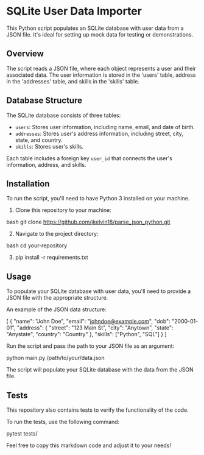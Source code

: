 # SQLite User Data Importer

This Python script populates an SQLite database with user data from a JSON file. It's ideal for setting up mock data for testing or demonstrations.

## Overview

The script reads a JSON file, where each object represents a user and their associated data. The user information is stored in the 'users' table, address in the 'addresses' table, and skills in the 'skills' table.

## Database Structure

The SQLite database consists of three tables:

- `users`: Stores user information, including name, email, and date of birth.
- `addresses`: Stores user's address information, including street, city, state, and country.
- `skills`: Stores user's skills.

Each table includes a foreign key `user_id` that connects the user's information, address, and skills.

## Installation

To run the script, you'll need to have Python 3 installed on your machine.

1. Clone this repository to your machine:

bash
git clone https://github.com/jkelvin18/parse_json_python.git

2. Navigate to the project directory:

bash
cd your-repository

3. pip install -r requirements.txt

## Usage
To populate your SQLite database with user data, you'll need to provide a JSON file with the appropriate structure.

An example of the JSON data structure:

[
    {
        "name": "John Doe",
        "email": "johndoe@example.com",
        "dob": "2000-01-01",
        "address": {
            "street": "123 Main St",
            "city": "Anytown",
            "state": "Anystate",
            "country": "Country"
        },
        "skills": ["Python", "SQL"]
    }
]

Run the script and pass the path to your JSON file as an argument:

python main.py /path/to/your/data.json

The script will populate your SQLite database with the data from the JSON file.

## Tests
This repository also contains tests to verify the functionality of the code.

To run the tests, use the following command:

pytest tests/

Feel free to copy this markdown code and adjust it to your needs!
